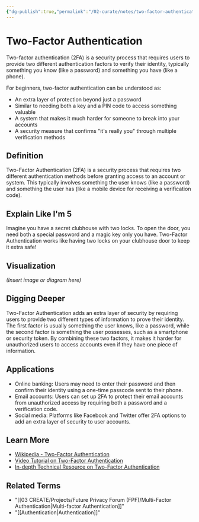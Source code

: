 ```yaml
---
{"dg-publish":true,"permalink":"/02-curate/notes/two-factor-authentication/","title":"Two-Factor Authentication","tags":["encryption","security","privacy","digital-resilience"]}
---
```


# Two-Factor Authentication 
Two-factor authentication (2FA) is a security process that requires users to provide two different authentication factors to verify their identity, typically something you know (like a password) and something you have (like a phone).

For beginners, two-factor authentication can be understood as:
- An extra layer of protection beyond just a password
- Similar to needing both a key and a PIN code to access something valuable
- A system that makes it much harder for someone to break into your accounts
- A security measure that confirms "it's really you" through multiple verification methods

## **Definition**  
Two-Factor Authentication (2FA) is a security process that requires two different authentication methods before granting access to an account or system. This typically involves something the user knows (like a password) and something the user has (like a mobile device for receiving a verification code).

## **Explain Like I'm 5**  
Imagine you have a secret clubhouse with two locks. To open the door, you need both a special password and a magic key only you have. Two-Factor Authentication works like having two locks on your clubhouse door to keep it extra safe!

## **Visualization**  
*(Insert image or diagram here)*

## **Digging Deeper**
Two-Factor Authentication adds an extra layer of security by requiring users to provide two different types of information to prove their identity. The first factor is usually something the user knows, like a password, while the second factor is something the user possesses, such as a smartphone or security token. By combining these two factors, it makes it harder for unauthorized users to access accounts even if they have one piece of information.

## **Applications**  
- Online banking: Users may need to enter their password and then confirm their identity using a one-time passcode sent to their phone.
- Email accounts: Users can set up 2FA to protect their email accounts from unauthorized access by requiring both a password and a verification code.
- Social media: Platforms like Facebook and Twitter offer 2FA options to add an extra layer of security to user accounts.

## **Learn More**  
- [Wikipedia - Two-Factor Authentication](https://en.wikipedia.org/wiki/Multi-factor_authentication)
- [Video Tutorial on Two-Factor Authentication](https://www.youtube.com/watch?v=0H5KrBYqSNA)
- [In-depth Technical Resource on Two-Factor Authentication](https://www.sans.org/reading-room/whitepapers/authentication/revisiting-multifactor-authentication-strategies-selecting-implementing-solutions-37890)

## **Related Terms**  
- "[[03 CREATE/Projects/Future Privacy Forum (FPF)/Multi-Factor Authentication\|Multi-factor Authentication]]"
- "[[Authentication\|Authentication]]"